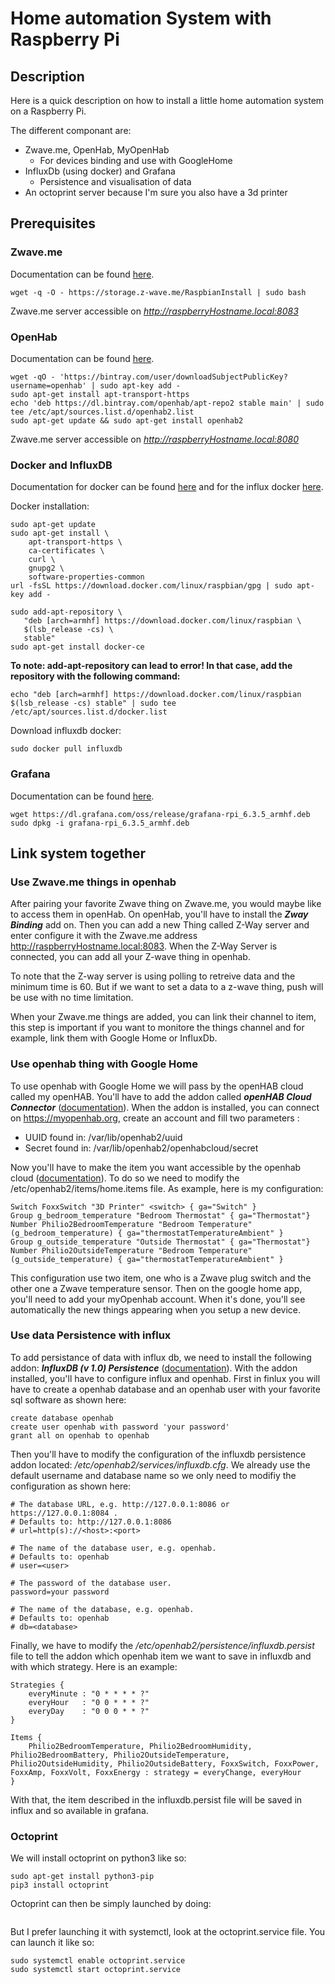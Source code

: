 # Home automation System with Raspberry Pi

## Description

Here is a quick description on how to install a little home automation system on a Raspberry Pi.

The different componant are: 
- Zwave.me, OpenHab, MyOpenHab
    - For devices binding and use with GoogleHome
- InfluxDb (using docker) and Grafana
    - Persistence and visualisation of data
- An octoprint server because I'm sure you also have a 3d printer

##  Prerequisites

### Zwave.me
Documentation can be found [here](https://z-wave.me/z-way/download-z-way/).

```
wget -q -O - https://storage.z-wave.me/RaspbianInstall | sudo bash
```
Zwave.me server accessible on _http://raspberryHostname.local:8083_

### OpenHab

Documentation can be found [here](https://www.openhab.org/download/).
```
wget -qO - 'https://bintray.com/user/downloadSubjectPublicKey?username=openhab' | sudo apt-key add -
sudo apt-get install apt-transport-https
echo 'deb https://dl.bintray.com/openhab/apt-repo2 stable main' | sudo tee /etc/apt/sources.list.d/openhab2.list
sudo apt-get update && sudo apt-get install openhab2
```
Zwave.me server accessible on _http://raspberryHostname.local:8080_

### Docker and InfluxDB
Documentation for docker can be found [here](https://docs.docker.com/install/linux/docker-ce/debian/) and for the influx docker [here](https://hub.docker.com/_/influxdb).

Docker installation:
```
sudo apt-get update
sudo apt-get install \
    apt-transport-https \
    ca-certificates \
    curl \
    gnupg2 \
    software-properties-common
url -fsSL https://download.docker.com/linux/raspbian/gpg | sudo apt-key add -
 
sudo add-apt-repository \
   "deb [arch=armhf] https://download.docker.com/linux/raspbian \
   $(lsb_release -cs) \
   stable"
sudo apt-get install docker-ce

```

**To note: add-apt-repository can lead to error! In that case, add the repository with the following command:**
```
echo "deb [arch=armhf] https://download.docker.com/linux/raspbian $(lsb_release -cs) stable" | sudo tee /etc/apt/sources.list.d/docker.list

 ```

Download influxdb docker:
```
sudo docker pull influxdb
```

### Grafana
Documentation can be found [here](https://grafana.com/grafana/download?platform=arm).

```
wget https://dl.grafana.com/oss/release/grafana-rpi_6.3.5_armhf.deb
sudo dpkg -i grafana-rpi_6.3.5_armhf.deb
```

## Link system together
### Use Zwave.me things in openhab
After pairing your favorite Zwave thing on Zwave.me, you would maybe like to access them in openHab. On openHab, you'll have to install the **_Zway Binding_** add on. Then you can add a new Thing called Z-Way server and enter configure it with the Zwave.me address http://raspberryHostname.local:8083. When the Z-Way Server is connected, you can add all your Z-wave thing in openhab. 

To note that the Z-way server is using polling to retreive data and the minimum time is 60. But if we want to set a data to a z-wave thing, push will be use with no time limitation.

When your Zwave.me things are added, you can link their channel to item, this step is important if you want to monitore the things channel and for example, link them with Google Home or InfluxDb.

### Use openhab thing with Google Home

To use openhab with Google Home we will pass by the openHAB cloud called my openHAB. You'll have to add the addon called **_openHAB Cloud Connector_** ([documentation](https://www.openhab.org/addons/integrations/openhabcloud/)). When the addon is installed, you can connect on https://myopenhab.org, create an account and fill two parameters :
- UUID	found in: /var/lib/openhab2/uuid
- Secret	found in: /var/lib/openhab2/openhabcloud/secret

Now you'll have to make the item you want accessible by the openhab cloud ([documentation](https://www.openhab.org/docs/ecosystem/google-assistant/)). To do so we need to modify the /etc/openhab2/items/home.items file. As example, here is my configuration:
```
Switch FoxxSwitch "3D Printer" <switch> { ga="Switch" }
Group g_bedroom_temperature "Bedroom Thermostat" { ga="Thermostat"}
Number Philio2BedroomTemperature "Bedroom Temperature" (g_bedroom_temperature) { ga="thermostatTemperatureAmbient" }
Group g_outside_temperature "Outside Thermostat" { ga="Thermostat"}
Number Philio2OutsideTemperature "Bedroom Temperature" (g_outside_temperature) { ga="thermostatTemperatureAmbient" }
```
This configuration use two item, one who is a Zwave plug switch and the other one a Zwave temperature sensor. 
Then on the google home app, you'll need to add your myOpenhab account. When it's done, you'll see automatically the new things appearing when you setup a new device.

### Use data Persistence with influx

To add persistance of data with influx db, we need to install the following addon: _**InfluxDB (v 1.0) Persistence**_ ([documentation](https://www.openhab.org/addons/persistence/influxdb/)).
With the addon installed, you'll have to configure influx and openhab. First in finlux you will have to create a openhab database and an openhab user with your favorite sql software as shown here:
```
create database openhab
create user openhab with password 'your password'
grant all on openhab to openhab
```
Then you'll have to modify the configuration of the influxdb persistence addon located: _/etc/openhab2/services/influxdb.cfg_. We already use the default username and database name so we only need to modifiy the configuration as shown here:
```
# The database URL, e.g. http://127.0.0.1:8086 or https://127.0.0.1:8084 .
# Defaults to: http://127.0.0.1:8086
# url=http(s)://<host>:<port>

# The name of the database user, e.g. openhab.
# Defaults to: openhab
# user=<user>

# The password of the database user.
password=your password

# The name of the database, e.g. openhab.
# Defaults to: openhab
# db=<database>

```
Finally, we have to modify the _/etc/openhab2/persistence/influxdb.persist_ file to tell the addon which openhab item we want to save in influxdb and with which strategy. Here is an example:

```
Strategies {
    everyMinute : "0 * * * * ?"
    everyHour   : "0 0 * * * ?"
    everyDay    : "0 0 0 * * ?"
}

Items {
    Philio2BedroomTemperature, Philio2BedroomHumidity, Philio2BedroomBattery, Philio2OutsideTemperature, Philio2OutsideHumidity, Philio2OutsideBattery, FoxxSwitch, FoxxPower, FoxxAmp, FoxxVolt, FoxxEnergy : strategy = everyChange, everyHour
}
```

With that, the item described in the influxdb.persist file will be saved in influx and so available in grafana.

### Octoprint

We will install octoprint on python3 like so:

```
sudo apt-get install python3-pip
pip3 install octoprint
```
Octoprint can then be simply launched by doing:
```
```

But I prefer launching it with systemctl, look at the octoprint.service file. You can launch it like so:


```
sudo systemctl enable octoprint.service
sudo systemctl start octoprint.service
```

